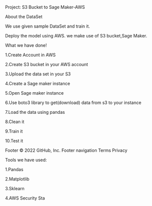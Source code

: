Project: S3 Bucket to Sage Maker-AWS

About the DataSet

We use given sample DataSet and train it.

Deploy the model using AWS. we make use of S3 bucket,Sage Maker.

What we have done!

1.Create Account in AWS

2.Create S3 bucket in your AWS account

3.Upload the data set in your S3

4.Create a Sage maker instance

5.Open Sage maker instance

6.Use boto3 library to get(download) data from s3 to your instance

7.Load the data using pandas

8.Clean it

9.Train it

10.Test it

Footer
© 2022 GitHub, Inc.
Footer navigation
Terms
Privacy

Tools we have used:

1.Pandas

2.Matplotlib

3.Sklearn

4.AWS
Security
Sta
